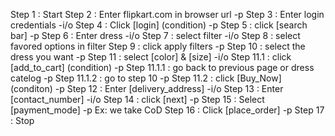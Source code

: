 Step 1 : Start
Step 2 : Enter flipkart.com in browser url -p
Step 3 : Enter login credentials -i/o 
Step 4 : Click [login] (condition) -p
Step 5 : click [search bar] -p
Step 6 : Enter dress -i/o
Step 7 : select filter -i/o
Step 8 : select favored options in filter
Step 9 : click apply filters -p
Step 10 : select the dress you want -p
Step 11 : select [color] & [size] -i/o
Step 11.1 : click [add_to_cart] (condition) -p
Step 11.1.1 : go back to previous page or dress catelog -p
Step 11.1.2 : go to step 10 -p
Step 11.2 : click [Buy_Now] (conditon) -p
Step 12 : Enter [delivery_address] -i/o
Step 13 : Enter [contact_number] -i/o
Step 14 : click [next] -p
Step 15 : Select [payment_mode] -p Ex: we take CoD
Step 16 : Click [place_order] -p
Step 17 : Stop 